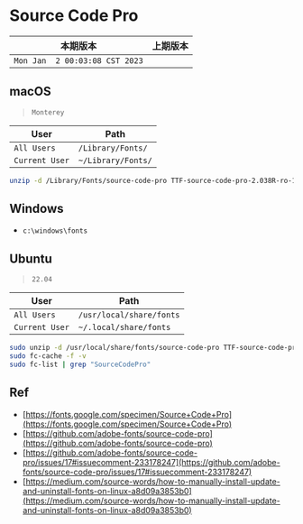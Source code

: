 # Source Code Pro

|本期版本|上期版本
|:---:|:---:
`Mon Jan  2 00:03:08 CST 2023` |

## macOS

> `Monterey`

User | Path
---|---
`All Users` | `/Library/Fonts/`
`Current User` | `~/Library/Fonts/`

```bash
unzip -d /Library/Fonts/source-code-pro TTF-source-code-pro-2.038R-ro-1.058R-it.zip
```

## Windows

* `c:\windows\fonts`

## Ubuntu

> `22.04`

User | Path
---|---
`All Users` | `/usr/local/share/fonts`
`Current User` | `~/.local/share/fonts`


```bash
sudo unzip -d /usr/local/share/fonts/source-code-pro TTF-source-code-pro-2.038R-ro-1.058R-it.zip
sudo fc-cache -f -v
sudo fc-list | grep "SourceCodePro"
```




## Ref

* [https://fonts.google.com/specimen/Source+Code+Pro](https://fonts.google.com/specimen/Source+Code+Pro)
* [https://github.com/adobe-fonts/source-code-pro](https://github.com/adobe-fonts/source-code-pro)
* [https://github.com/adobe-fonts/source-code-pro/issues/17#issuecomment-233178247](https://github.com/adobe-fonts/source-code-pro/issues/17#issuecomment-233178247)
* [https://medium.com/source-words/how-to-manually-install-update-and-uninstall-fonts-on-linux-a8d09a3853b0](https://medium.com/source-words/how-to-manually-install-update-and-uninstall-fonts-on-linux-a8d09a3853b0)